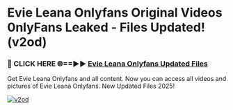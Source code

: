 # Evie Leana Onlyfans Original Videos 0nlyFans Leaked - Files Updated! (v2od)

<h3>🔴 CLICK HERE 🌐==►► <a href="https://tinyurl.com/4seja8ks" rel="nofollow">Evie Leana Onlyfans Updated Files</a></h3>

Get Evie Leana Onlyfans and all content. Now you can access all videos and pictures of Evie Leana Onlyfans. New Updated Files 2025!

[![v2od](https://i.imgur.com/EWjZXRe.gif)](https://tinyurl.com/4seja8ks)

